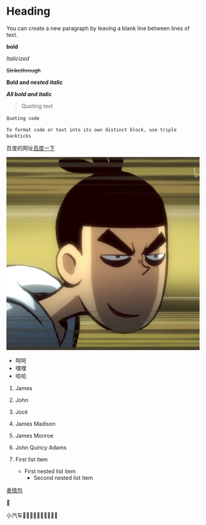 
# Heading

You can create a new paragraph by leaving a blank line between lines of text.

**bold** 

_Italicized_

~~Strikethrough~~

**Bold and _nested italic_**

***All bold and italic***

>Quoting text

`Quoting code`

```
To format code or text into its own distinct block, use triple backticks
```

百度的网址[百度一下](https://www.baidu.com/)

![头像](image/伍六七.jpg)

- 呵呵
- 嘿嘿
- 哈哈

1. James
2. John
3. Jock

1. James Madison
2. James Monroe
3. John Quincy Adams


1. First list item
   - First nested list item
     - Second nested list item



[表情包](https://www.webfx.com/tools/emoji-cheat-sheet/) 

:checkered_flag:

小汽车:taxi::taxi::taxi::taxi::taxi::taxi::taxi::taxi::taxi::taxi:


